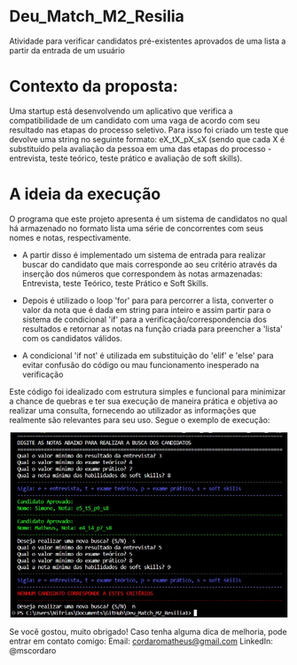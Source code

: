 # Deu_Match_M2_Resilia
Atividade para verificar candidatos pré-existentes aprovados de uma lista a partir da entrada de um usuário

# Contexto da proposta:
Uma startup está desenvolvendo um aplicativo que verifica a compatibilidade de um candidato com uma vaga de 
acordo com seu resultado nas etapas do processo seletivo.
Para isso foi criado um teste que devolve uma string no seguinte formato: eX_tX_pX_sX (sendo que cada X é substituído 
pela avaliação da pessoa em uma das etapas do processo - entrevista, teste teórico, teste prático e avaliação de soft skills).

# A ideia da execução

O programa que este projeto apresenta é um sistema de candidatos no qual há armazenado no formato lista uma série de concorrentes
com seus nomes e notas, respectivamente. 

* A partir disso é implementado um sistema de entrada para realizar buscar do candidato que mais corresponde ao seu critério
através da inserção dos números que correspondem às notas armazenadas: Entrevista, teste Teórico, teste Prático e Soft Skills.

* Depois é utilizado o loop 'for' para para percorrer a lista, converter o valor da nota que é dada em string 
para inteiro e assim partir para o sistema de condicional 'if' para a verificação/correspondencia dos resultados e 
retornar as notas na função criada para preencher a 'lista' com os candidatos válidos. 

* A condicional 'if not' é utilizada em substituição do 'elif' e 'else' para evitar confusão do código ou mau funcionamento 
inesperado na verificação

Este código foi idealizado com estrutura simples e funcional para minimizar a chance de quebras e ter sua execução de maneira 
prática e objetiva ao realizar uma consulta, fornecendo ao utilizador as informações que realmente são relevantes para seu uso. 
Segue o exemplo de execução:

<div align="center"> 
  <img src="https://github.com/mathuscm/Deu_Match_M2_Resilia/blob/a0027ff7b052c90c4a034de40bc0db7a564cae97/folder/demonstracao.jpg" width="500"/>
</div>

Se você gostou, muito obrigado! Caso tenha alguma dica de melhoria, pode entrar em contato comigo:
Email: cordaromatheus@gmail.com
LinkedIn: @mscordaro

